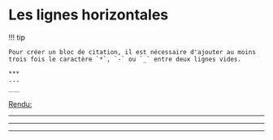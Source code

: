 # Les lignes horizontales

!!! tip

    Pour créer un bloc de citation, il est nécessaire d'ajouter au moins trois fois le caractère `*`, `-` ou `_` entre deux lignes vides.

```markdown title="lignes_horizontales.md" linenums="1"
***
---
___
```
<u>Rendu:</u>

***

---

___
